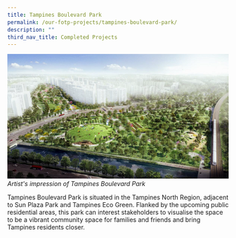 ```yaml
---
title: Tampines Boulevard Park
permalink: /our-fotp-projects/tampines-boulevard-park/
description: ""
third_nav_title: Completed Projects
---
```

![Alt text for image on Isomer site](/images/TBP%20hero.png)
*Artist's impression of Tampines Boulevard Park*

Tampines Boulevard Park is situated in the Tampines North Region, adjacent to Sun Plaza Park and Tampines Eco Green. Flanked by the upcoming public residential areas, this park can interest stakeholders to visualise the space to be a vibrant community space for families and friends and bring Tampines residents closer.